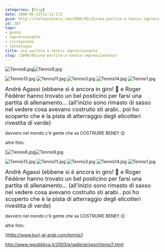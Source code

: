 ```yaml
---
categories: [blog]
date: 2006-05-25T11:12:17Z
guid: http://stefanocecere.com/2006/05/25/una-partita-a-tennis-impressionante/
id: 287
tags:
- gioco
- impressionante
- ricreazione
- tecnologia
title: una partita a tennis impressionante
slug: /2006/05/una-partita-a-tennis-impressionante/
---
```


<img id="image282" alt="Tennis6.jpg" src="http://stefanocecere.com/wp-content/uploads/sites/3/2006/05/Tennis6.jpg" /><img id="image286" alt="Tennis9.jpg" src="http://stefanocecere.com/wp-content/uploads/sites/3/2006/05/Tennis9.jpg" />

<img id="image284" alt="Tennis13.jpg" src="http://stefanocecere.com/wp-content/uploads/sites/3/2006/05/Tennis13.jpg" />

<img id="image283" alt="Tennis11.jpg" src="http://stefanocecere.com/wp-content/uploads/sites/3/2006/05/Tennis11.jpg" />

<img id="image281" alt="Tennis3.jpg" src="http://stefanocecere.com/wp-content/uploads/sites/3/2006/05/Tennis3.jpg" />

<img id="image285" alt="Tennis14.jpg" src="http://stefanocecere.com/wp-content/uploads/sites/3/2006/05/Tennis14.jpg" />

<img id="image280" alt="Tennis1.jpg" src="http://stefanocecere.com/wp-content/uploads/sites/3/2006/05/Tennis1.jpg" />

<span style="font-size: 130%">Andrè Agassi (ebbene sì è ancora in giro! 🙂 e Roger Fédérer hanno trovato un bel posticino per farsi una partita di allenamento… (all'inizio sono rimasto di sasso nel vedere cosa avevano costruito sti arabi.. poi ho scoperto che è la pista di atterraggio degli elicotteri rivestita di verde)</span>

davvero nel mondo c'è gente che sa COSTRUIRE BENE!! 😉

altre foto:

[<img id="image282" alt="Tennis6.jpg" src="http://stefanocecere.com/wp-content/uploads/sites/3/2006/05/Tennis6.jpg" /><img id="image286" alt="Tennis9.jpg" src="http://stefanocecere.com/wp-content/uploads/sites/3/2006/05/Tennis9.jpg" />

<img id="image284" alt="Tennis13.jpg" src="http://stefanocecere.com/wp-content/uploads/sites/3/2006/05/Tennis13.jpg" />

<img id="image283" alt="Tennis11.jpg" src="http://stefanocecere.com/wp-content/uploads/sites/3/2006/05/Tennis11.jpg" />

<img id="image281" alt="Tennis3.jpg" src="http://stefanocecere.com/wp-content/uploads/sites/3/2006/05/Tennis3.jpg" />

<img id="image285" alt="Tennis14.jpg" src="http://stefanocecere.com/wp-content/uploads/sites/3/2006/05/Tennis14.jpg" />

<img id="image280" alt="Tennis1.jpg" src="http://stefanocecere.com/wp-content/uploads/sites/3/2006/05/Tennis1.jpg" />

<span style="font-size: 130%">Andrè Agassi (ebbene sì è ancora in giro! 🙂 e Roger Fédérer hanno trovato un bel posticino per farsi una partita di allenamento… (all'inizio sono rimasto di sasso nel vedere cosa avevano costruito sti arabi.. poi ho scoperto che è la pista di atterraggio degli elicotteri rivestita di verde)</span>

davvero nel mondo c'è gente che sa COSTRUIRE BENE!! 😉

altre foto:

](http://www.burj-al-arab.com/tennis/) 

<http://www.repubblica.it/2003/e/gallerie/sport/tenis/1.html>